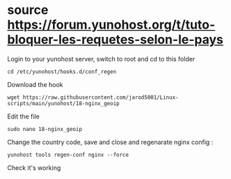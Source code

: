 
# source https://forum.yunohost.org/t/tuto-bloquer-les-requetes-selon-le-pays

Login to your yunohost server, switch to root and cd to this folder


`cd /etc/yunohost/hooks.d/conf_regen`

Download the hook


`wget https://raw.githubusercontent.com/jarod5001/Linux-scripts/main/yunohost/18-nginx_geoip`

Edit the file


`sudo nano 18-nginx_geoip`

Change the country code, save and close and regenarate nginx config :


`yunohost tools regen-conf nginx --force `

Check it's working
